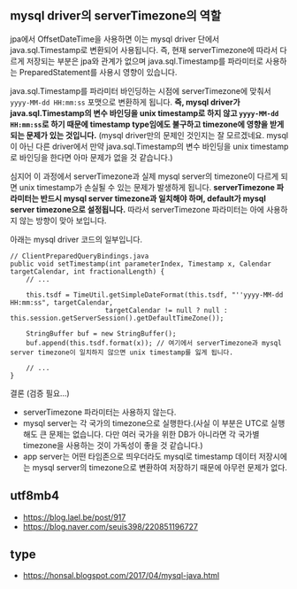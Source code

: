 ## mysql driver의 serverTimezone의 역할

jpa에서 OffsetDateTime을 사용하면 이는 mysql driver 단에서 java.sql.Timestamp로 변환되어 사용됩니다.
즉, 현재 serverTimezone에 따라서 다르게 저장되는 부분은 jpa와 관계가 없으며 java.sql.Timestamp를 파라미터로 사용하는 PreparedStatement를 사용시 영향이 있습니다.

java.sql.Timestamp를 파라미터 바인딩하는 시점에 serverTimezone에 맞춰서 `yyyy-MM-dd HH:mm:ss` 포맷으로 변환하게 됩니다.
**즉, mysql driver가 java.sql.Timestamp의 변수 바인딩을 unix timestamp로 하지 않고 `yyyy-MM-dd HH:mm:ss`로 하기 때문에 timestamp type임에도 불구하고 timezone에 영향을 받게 되는 문제가 있는 것입니다.** (mysql driver만의 문제인 것인지는 잘 모르겠네요. mysql이 아닌 다른 driver에서 만약 java.sql.Timestamp의 변수 바인딩을 unix timestamp로 바인딩을 한다면 아마 문제가 없을 것 같습니다.)

심지어 이 과정에서 serverTimezone과 실제 mysql server의 timezone이 다르게 되면 unix timestamp가 손실될 수 있는 문제가 발생하게 됩니다.
**serverTimezone 파라미터는 반드시 mysql server timezone과 일치해야 하며, default가 mysql server timezone으로 설정됩니다.**
따라서 serverTimezone 파라미터는 아에 사용하지 않는 방향이 맞아 보입니다.

아래는 mysql driver 코드의 일부입니다.

```
// ClientPreparedQueryBindings.java
public void setTimestamp(int parameterIndex, Timestamp x, Calendar targetCalendar, int fractionalLength) {
	// ...

	this.tsdf = TimeUtil.getSimpleDateFormat(this.tsdf, "''yyyy-MM-dd HH:mm:ss", targetCalendar,
	                    targetCalendar != null ? null : this.session.getServerSession().getDefaultTimeZone());

	StringBuffer buf = new StringBuffer();
	buf.append(this.tsdf.format(x)); // 여기에서 serverTimezone과 mysql server timezone이 일치하지 않으면 unix timestamp를 잃게 됩니다.

	// ...
}
```

결론 (검증 필요...)
* serverTimezone 파라미터는 사용하지 않는다.
* mysql server는 각 국가의 timezone으로 실행한다.(사실 이 부분은 UTC로 실행해도 큰 문제는 없습니다. 다만 여러 국가을 위한 DB가 아니라면 각 국가별 timezone을 사용하는 것이 가독성이 좋을 것 같습니다.)
* app server는 어떤 타임존으로 띄우더라도 mysql로 timestamp 데이터 저장시에는 mysql server의 timezone으로 변환하여 저장하기 때문에 아무런 문제가 없다.

## utf8mb4

* <https://blog.lael.be/post/917>
* <https://blog.naver.com/seuis398/220851196727>

## type

* <https://honsal.blogspot.com/2017/04/mysql-java.html>
